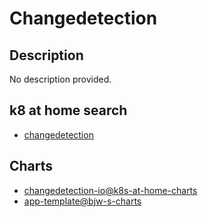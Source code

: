 # Changedetection

## Description

No description provided.

## k8 at home search

- [changedetection](https://nanne.dev/k8s-at-home-search/#/changedetection)

## Charts

- [changedetection-io@k8s-at-home-charts](https://k8s-at-home.com/charts/)
- [app-template@bjw-s-charts](https://bjw-s.github.io/helm-charts/)
